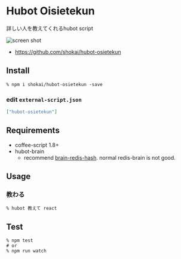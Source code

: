 Hubot Oisietekun
================
詳しい人を教えてくれるhubot script

![screen shot](https://i.gyazo.com/0fd0401ce5fdc78725a9076eb630ad66.png)

- https://github.com/shokai/hubot-osietekun

Install
-------

    % npm i shokai/hubot-osietekun -save

### edit `external-script.json`

```json
["hubot-osietekun"]
```


Requirements
------------

- coffee-script 1.8+
- hubot-brain
  - recommend [brain-redis-hash](https://www.npmjs.com/package/hubot-brain-redis-hash). normal redis-brain is not good.


Usage
-----

### 教わる

    % hubot 教えて react


## Test

    % npm test
    # or
    % npm run watch
